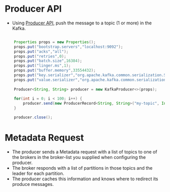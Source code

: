 # Producer API
- Using [Producer API](https://kafka.apache.org/10/javadoc/org/apache/kafka/clients/producer/KafkaProducer.html), push the message to a topic (1 or more) in the Kafka.

```java

    Properties props = new Properties();
    props.put("bootstrap.servers","localhost:9092");
    props.put("acks","all");
    props.put("retries",0);
    props.put("batch.size",16384);
    props.put("linger.ms",1);
    props.put("buffer.memory",33554432);
    props.put("key.serializer","org.apache.kafka.common.serialization.StringSerializer");
    props.put("value.serializer","org.apache.kafka.common.serialization.StringSerializer");
    
    Producer<String, String> producer = new KafkaProducer<>(props);
    
    for(int i = 0; i < 100; i++) {
        producer.send(new ProducerRecord<String, String>("my-topic", Integer.toString(i), Integer.toString(i)));
    }

    producer.close();
```

# Metadata Request
- The producer sends a Metadata request with a list of topics to one of the brokers in the broker-list you supplied when configuring the producer.
- The broker responds with a list of partitions in those topics and the leader for each partition.
- The producer caches this information and knows where to redirect its produce messages.